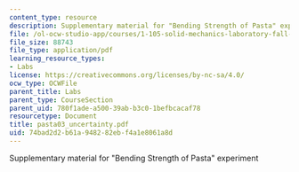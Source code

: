 ```yaml
---
content_type: resource
description: Supplementary material for "Bending Strength of Pasta" experiment
file: /ol-ocw-studio-app/courses/1-105-solid-mechanics-laboratory-fall-2003/74bad2d2b61a948282ebf4a1e8061a8d_pasta03_uncertainty.pdf
file_size: 88743
file_type: application/pdf
learning_resource_types:
- Labs
license: https://creativecommons.org/licenses/by-nc-sa/4.0/
ocw_type: OCWFile
parent_title: Labs
parent_type: CourseSection
parent_uid: 780f1ade-a500-39ab-b3c0-1befbcacaf78
resourcetype: Document
title: pasta03_uncertainty.pdf
uid: 74bad2d2-b61a-9482-82eb-f4a1e8061a8d
---
```

Supplementary material for "Bending Strength of Pasta" experiment